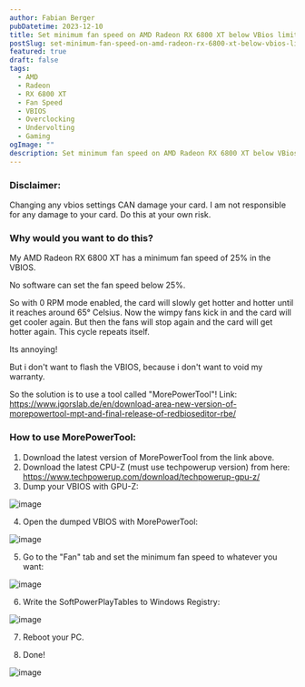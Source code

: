 ```yaml
---
author: Fabian Berger
pubDatetime: 2023-12-10
title: Set minimum fan speed on AMD Radeon RX 6800 XT below VBios limit without flashing the VBIOS
postSlug: set-minimum-fan-speed-on-amd-radeon-rx-6800-xt-below-vbios-limit-without-flashing-the-vbios
featured: true
draft: false
tags:
  - AMD
  - Radeon
  - RX 6800 XT
  - Fan Speed
  - VBIOS
  - Overclocking
  - Undervolting
  - Gaming
ogImage: ""
description: Set minimum fan speed on AMD Radeon RX 6800 XT below VBios limit without flashing the VBIOS
---
```


### Disclaimer:

Changing any vbios settings CAN damage your card. I am not responsible for any damage to your card. Do this at your own risk.

### Why would you want to do this?

My AMD Radeon RX 6800 XT has a minimum fan speed of 25% in the VBIOS.

No software can set the fan speed below 25%.

So with 0 RPM mode enabled, the card will slowly get hotter and hotter until it reaches around 65° Celsius.
Now the wimpy fans kick in and the card will get cooler again. But then the fans will stop again and the card will get hotter again. This cycle repeats itself.

Its annoying!

But i don't want to flash the VBIOS, because i don't want to void my warranty.

So the solution is to use a tool called "MorePowerTool"! Link: https://www.igorslab.de/en/download-area-new-version-of-morepowertool-mpt-and-final-release-of-redbioseditor-rbe/

### How to use MorePowerTool:

1. Download the latest version of MorePowerTool from the link above.
2. Download the latest CPU-Z (must use techpowerup version) from here: https://www.techpowerup.com/download/techpowerup-gpu-z/
3. Dump your VBIOS with GPU-Z:

![image](/assets/blogContent/VBIOS/1.png)

4. Open the dumped VBIOS with MorePowerTool:

![image](/assets/blogContent/VBIOS/2.png)

5. Go to the "Fan" tab and set the minimum fan speed to whatever you want:

![image](/assets/blogContent/VBIOS/3.png)

6. Write the SoftPowerPlayTables to Windows Registry:

![image](/assets/blogContent/VBIOS/4.png)

7. Reboot your PC.

8. Done!

![image](/assets/blogContent/VBIOS/5.png)
